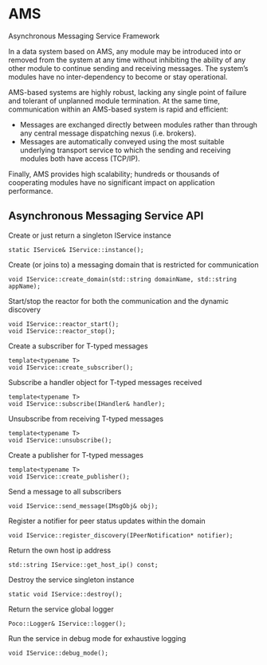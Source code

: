 AMS
===

Asynchronous Messaging Service Framework

In a data system based on AMS, any module may be introduced into or removed from the system 
at any time without inhibiting the ability of any other module to continue sending and 
receiving messages. The system’s modules have no inter-dependency to become or stay operational. 

AMS-based systems are highly robust, lacking any single point of failure and tolerant
of unplanned module termination. At the same time, communication within an AMS-based
system is rapid and efficient:
* Messages are exchanged directly between modules rather than through any central
message dispatching nexus (i.e. brokers).
* Messages are automatically conveyed using the most suitable underlying transport
service to which the sending and receiving modules both have access (TCP/IP). 

Finally, AMS provides high scalability; hundreds or thousands of cooperating modules have
no significant impact on application performance.

Asynchronous Messaging Service API
----------------------------------

Create or just return a singleton IService instance

    static IService& IService::instance();

Create (or joins to) a messaging domain that is restricted for communication

    void IService::create_domain(std::string domainName, std::string appName);
    
Start/stop the reactor for both the communication and the dynamic discovery

    void IService::reactor_start();
    void IService::reactor_stop();

Create a subscriber for T-typed messages

    template<typename T>
    void IService::create_subscriber();
    
Subscribe a handler object for T-typed messages received

    template<typename T>
    void IService::subscribe(IHandler& handler);
    
Unsubscribe from receiving T-typed messages

    template<typename T>
    void IService::unsubscribe();

Create a publisher for T-typed messages

    template<typename T>
    void IService::create_publisher();

Send a message to all subscribers

    void IService::send_message(IMsgObj& obj);

Register a notifier for peer status updates within the domain

    void IService::register_discovery(IPeerNotification* notifier);

Return the own host ip address

    std::string IService::get_host_ip() const;
    
Destroy the service singleton instance

    static void IService::destroy();
    
Return the service global logger

    Poco::Logger& IService::logger();  

Run the service in debug mode for exhaustive logging

    void IService::debug_mode();
